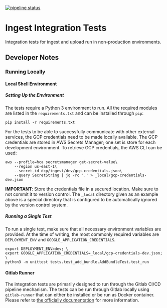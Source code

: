 [![pipeline status](https://allspark.dev.data.humancellatlas.org/HumanCellAtlas/ingest-integration-tests/badges/dev/pipeline.svg)](https://allspark.dev.data.humancellatlas.org/HumanCellAtlas/ingest-integration-tests/commits/dev)

# Ingest Integration Tests
Integration tests for ingest and upload run in non-production environments.

## Developer Notes

### Running Locally

#### Local Shell Environment

##### Setting Up the Environment

The tests require a Python 3 environment to run. All the required modules are listed in the `requirements.txt` and can
be installed through `pip`:

    pip install -r requirements.txt
    
For the tests to be able to successfully communicate with other external services, the GCP credentials need to be 
made locally available. The GCP credentials are stored in AWS Secrets Manager; one set is store for each development 
environment. To retrieve GCP credentials, the AWS CLI can be used:

```
aws --profile=hca secretsmanager get-secret-value\
    --region us-east-1\ 
    --secret-id dcp/ingest/dev/gcp-credentials.json\
    --query SecretString | jq -rc '.' > _local/gcp-credentials-dev.json
```

**IMPORTANT**: Store the credentials file in a secured location. Make sure to not commit it to version control. 
The `_local` directory given as an example above is a special directory that is configured to be automatically 
ignored by the version control system.

##### Running a Single Test

To run a single test, make sure that all necessary environment variables are provided. At the time of writing, the most
commonly required variables are `DEPLOYMENT_ENV` and `GOOGLE_APPLICATION_CREDENTIALS`.

```
export DEPLOYMENT_ENV=dev; \
export GOOGLE_APPLICATION_CREDENTIALS=_local/gcp-credentials-dev.json; \
python3 -m unittest tests.test_add_bundle.AddBundleTest.test_run
``` 

#### Gitlab Runner

The integration tests are primarily designed to run through the Gitlab CI/CD pipeline mechanism. The tests can be run
through Gitlab locally using `gitlab-runner` that can either be installed or be run as Docker container. Please refer
to [the officially documentation](https://docs.gitlab.com/runner/) for more information.
